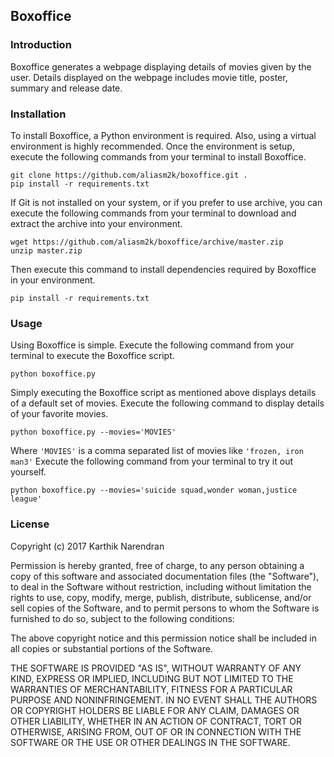 ## Boxoffice

### Introduction
Boxoffice generates a webpage displaying details of movies given by the user.
Details displayed on the webpage includes movie title, poster, summary and
release date.

### Installation
To install Boxoffice, a Python environment is required. Also, using a virtual
environment is highly recommended. Once the environment is setup, execute the
following commands from your terminal to install Boxoffice.

    git clone https://github.com/aliasm2k/boxoffice.git .
    pip install -r requirements.txt

If Git is not installed on your system, or if you prefer to use archive, you
can execute the following commands from your terminal to download and extract
the archive into your environment.

    wget https://github.com/aliasm2k/boxoffice/archive/master.zip
    unzip master.zip

Then execute this command to install dependencies required by Boxoffice in your
environment.

    pip install -r requirements.txt

### Usage
Using Boxoffice is simple. Execute the following command from your terminal to
execute the Boxoffice script.

    python boxoffice.py

Simply executing the Boxoffice script as mentioned above displays details of a
default set of movies. Execute the following command to display details of your
favorite movies.

    python boxoffice.py --movies='MOVIES'

Where `'MOVIES'` is a comma separated list of movies like `'frozen, iron man3'`
Execute the following command from your terminal to try it out yourself.

    python boxoffice.py --movies='suicide squad,wonder woman,justice league'

### License
Copyright (c) 2017 Karthik Narendran

Permission is hereby granted, free of charge, to any person obtaining a copy
of this software and associated documentation files (the "Software"), to deal
in the Software without restriction, including without limitation the rights
to use, copy, modify, merge, publish, distribute, sublicense, and/or sell
copies of the Software, and to permit persons to whom the Software is
furnished to do so, subject to the following conditions:

The above copyright notice and this permission notice shall be included in all
copies or substantial portions of the Software.

THE SOFTWARE IS PROVIDED "AS IS", WITHOUT WARRANTY OF ANY KIND, EXPRESS OR
IMPLIED, INCLUDING BUT NOT LIMITED TO THE WARRANTIES OF MERCHANTABILITY,
FITNESS FOR A PARTICULAR PURPOSE AND NONINFRINGEMENT. IN NO EVENT SHALL THE
AUTHORS OR COPYRIGHT HOLDERS BE LIABLE FOR ANY CLAIM, DAMAGES OR OTHER
LIABILITY, WHETHER IN AN ACTION OF CONTRACT, TORT OR OTHERWISE, ARISING FROM,
OUT OF OR IN CONNECTION WITH THE SOFTWARE OR THE USE OR OTHER DEALINGS IN THE
SOFTWARE.
